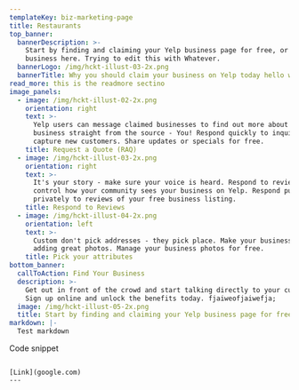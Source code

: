 ```yaml
---
templateKey: biz-marketing-page
title: Restaurants
top_banner:
  bannerDescription: >-
    Start by finding and claiming your Yelp business page for free, or add your
    business here. Trying to edit this with Whatever. 
  bannerLogo: /img/hckt-illust-03-2x.png
  bannerTitle: Why you should claim your business on Yelp today hello world
read_more: this is the readmore sectino
image_panels:
  - image: /img/hckt-illust-02-2x.png
    orientation: right
    text: >-
      Yelp users can message claimed businesses to find out more about your
      business straight from the source - You! Respond quickly to inquiries and
      capture new customers. Share updates or specials for free. 
    title: Request a Quote (RAQ)
  - image: /img/hckt-illust-03-2x.png
    orientation: right
    text: >-
      It's your story - make sure your voice is heard. Respond to reviews and
      control how your community sees your business on Yelp. Respond publicly or
      privately to reviews of your free business listing. 
    title: Respond to Reviews
  - image: /img/hckt-illust-04-2x.png
    orientation: left
    text: >-
      Custom don't pick addresses - they pick place. Make your business shine by
      adding great photos. Manage your business photos for free. 
    title: Pick your attributes
bottom_banner:
  callToAction: Find Your Business
  description: >-
    Get out in front of the crowd and start talking directly to your customers.
    Sign up online and unlock the benefits today. fjaiweofjaiwefja;
  image: /img/hckt-illust-05-2x.png
  title: Start by finding and claiming your Yelp business page for free
markdown: |-
  Test markdown

  ```
  Code snippet
  ```

  [Link](google.com)
---
```


